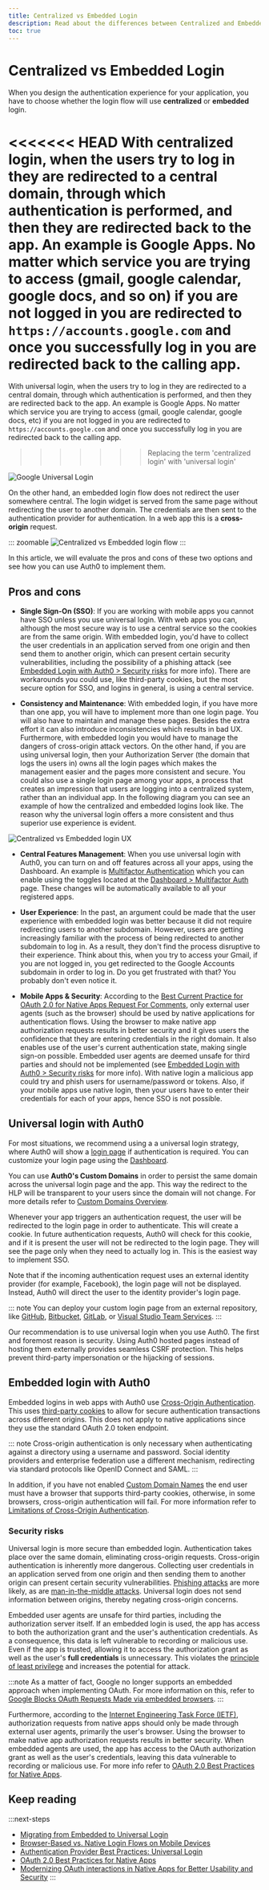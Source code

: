 ```yaml
---
title: Centralized vs Embedded Login
description: Read about the differences between Centralized and Embedded login
toc: true
---
```

# Centralized vs Embedded Login

When you design the authentication experience for your application, you have to choose whether the login flow will use **centralized** or **embedded** login.

<<<<<<< HEAD
With centralized login, when the users try to log in they are redirected to a central domain, through which authentication is performed, and then they are redirected back to the app. An example is Google Apps. No matter which service you are trying to access (gmail, google calendar, google docs, and so on) if you are not logged in you are redirected to `https://accounts.google.com` and once you successfully log in you are redirected back to the calling app.
=======
With universal login, when the users try to log in they are redirected to a central domain, through which authentication is performed, and then they are redirected back to the app. An example is Google Apps. No matter which service you are trying to access (gmail, google calendar, google docs, etc) if you are not logged in you are redirected to `https://accounts.google.com` and once you successfully log in you are redirected back to the calling app.
>>>>>>> Replacing the term 'centralized login' with 'universal login'

![Google Universal Login](/media/articles/guides/login/google-login.jpg)

On the other hand, an embedded login flow does not redirect the user somewhere central. The login widget is served from the same page without redirecting the user to another domain. The credentials are then sent to the authentication provider for authentication. In a web app this is a **cross-origin** request.

::: zoomable
![Centralized vs Embedded login flow](/media/articles/guides/login/centralized-embedded-flow.svg)
:::

In this article, we will evaluate the pros and cons of these two options and see how you can use Auth0 to implement them.

## Pros and cons

- **Single Sign-On (SSO)**: If you are working with mobile apps you cannot have SSO unless you use universal login. With web apps you can, although the most secure way is to use a central service so the cookies are from the same origin. With embedded login, you'd have to collect the user credentials in an application served from one origin and then send them to another origin, which can present certain security vulnerabilities, including the possibility of a phishing attack (see [Embedded Login with Auth0 > Security risks](#security-risks) for more info). There are workarounds you could use, like third-party cookies, but the most secure option for SSO, and logins in general, is using a central service.

- **Consistency and Maintenance**: With embedded login, if you have more than one app, you will have to implement more than one login page. You will also have to maintain and manage these pages. Besides the extra effort it can also introduce inconsistencies which results in bad UX. Furthermore, with embedded login you would have to manage the dangers of cross-origin attack vectors. On the other hand, if you are using universal login, then your Authorization Server (the domain that logs the users in) owns all the login pages which makes the management easier and the pages more consistent and secure. You could also use a single login page among your apps, a process that creates an impression that users are logging into a centralized system, rather than an individual app. In the following diagram you can see an example of how the centralized and embedded logins look like. The reason why the universal login offers a more consistent and thus superior use experience is evident.

![Centralized vs Embedded login UX](/media/articles/guides/login/centralized-embedded-ux.jpg)

- **Central Features Management**: When you use universal login with Auth0, you can turn on and off features across all your apps, using the Dashboard. An example is [Multifactor Authentication](/multifactor-authentication) which you can enable using the toggles located at the [Dashboard > Multifactor Auth](${manage_url}/#/guardian) page. These changes will be automatically available to all your registered apps.

- **User Experience**: In the past, an argument could be made that the user experience with embedded login was better because it did not require redirecting users to another subdomain. However, users are getting increasingly familiar with the process of being redirected to another subdomain to log in. As a result, they don't find the process disruptive to their experience. Think about this, when you try to access your Gmail, if you are not logged in, you get redirected to the Google Accounts subdomain in order to log in. Do you get frustrated with that? You probably don't even notice it.

- **Mobile Apps & Security**: According to the [Best Current Practice for OAuth 2.0 for Native Apps Request For Comments](https://www.rfc-editor.org/rfc/rfc8252.txt), only external user agents (such as the browser) should be used by native applications for authentication flows. Using the browser to make native app authorization requests results in better security and it gives users the confidence that they are entering credentials in the right domain. It also enables use of the user's current authentication state, making single sign-on possible. Embedded user agents are deemed unsafe for third parties and should not be implemented (see [Embedded Login with Auth0 > Security risks](#security-risks) for more info). With native login a malicious app could try and phish users for username/password or tokens. Also, if your mobile apps use native login, then your users have to enter their credentials for each of your apps, hence SSO is not possible.

## Universal login with Auth0

For most situations, we recommend using a a universal login strategy, where Auth0 will show a [login page](/hosted-pages/login) if authentication is required. You can customize your login page using the [Dashboard](${manage_url}/#/login_page).

You can use **Auth0's Custom Domains** in order to persist the same domain across the universal login page and the app. This way the redirect to the HLP will be transparent to your users since the domain will not change. For more details refer to [Custom Domains Overview](/custom-domains).

Whenever your app triggers an authentication request, the user will be redirected to the login page in order to authenticate. This will create a cookie. In future authentication requests, Auth0 will check for this cookie, and if it is present the user will not be redirected to the login page. They will see the page only when they need to actually log in. This is the easiest way to implement SSO.

Note that if the incoming authentication request uses an external identity provider (for example, Facebook), the login page will not be displayed. Instead, Auth0 will direct the user to the identity provider's login page.

::: note
You can deploy your custom login page from an external repository, like [GitHub](/extensions/github-deploy#deploy-hosted-pages), [Bitbucket](/extensions/bitbucket-deploy#deploy-hosted-pages), [GitLab](/extensions/gitlab-deploy#deploy-hosted-pages), or [Visual Studio Team Services](/extensions/visual-studio-team-services-deploy#deployment).
:::

Our recommendation is to use universal login when you use Auth0. The first and foremost reason is security. Using Auth0 hosted pages instead of hosting them externally provides seamless CSRF protection. This helps prevent third-party impersonation or the hijacking of sessions.

## Embedded login with Auth0

Embedded logins in web apps with Auth0 use [Cross-Origin Authentication](/cross-origin-authentication). This uses [third-party cookies](https://developer.mozilla.org/en-US/docs/Web/HTTP/Cookies#Third-party_cookies) to allow for secure authentication transactions across different origins. This does not apply to native applications since they use the standard OAuth 2.0 token endpoint.

::: note
Cross-origin authentication is only necessary when authenticating against a directory using a username and password. Social identity providers and enterprise federation use a different mechanism, redirecting via standard protocols like OpenID Connect and SAML.
:::

In addition, if you have not enabled [Custom Domain Names](/custom-domains) the end user must have a browser that supports third-party cookies, otherwise, in some browsers, cross-origin authentication will fail. For more information refer to [Limitations of Cross-Origin Authentication](/cross-origin-authentication).

### Security risks

Universal login is more secure than embedded login. Authentication takes place over the same domain, eliminating cross-origin requests. Cross-origin authentication is inherently more dangerous. Collecting user credentials in an application served from one origin and then sending them to another origin can present certain security vulnerabilities. [Phishing attacks](https://auth0.com/blog/all-you-need-to-know-about-the-google-docs-phishing-attack/) are more likely, as are [man-in-the-middle attacks](/security/common-threats#man-in-the-middle-mitm-attacks). Universal login does not send information between origins, thereby negating cross-origin concerns.

Embedded user agents are unsafe for third parties, including the authorization server itself. If an embedded login is used, the app has access to both the authorization grant and the user's authentication credentials. As a consequence, this data is left vulnerable to recording or malicious use. Even if the app is trusted, allowing it to access the authorization grant as well as the user's **full credentials** is unnecessary. This violates the [principle of least privilege](https://en.wikipedia.org/wiki/Principle_of_least_privilege) and increases the potential for attack.

:::note
As a matter of fact, Google no longer supports an embedded approach when implementing OAuth. For more information on this, refer to [Google Blocks OAuth Requests Made via embedded browsers](https://auth0.com/blog/google-blocks-oauth-requests-from-embedded-browsers/). 
:::

Furthermore, according to the [Internet Engineering Task Force (IETF)](https://www.ietf.org/), authorization requests from native apps should only be made through external user agents, primarily the user's browser. Using the browser to make native app authorization requests results in better security. When embedded agents are used, the app has access to the OAuth authorization grant as well as the user's credentials, leaving this data vulnerable to recording or malicious use. For more info refer to [OAuth 2.0 Best Practices for Native Apps](https://auth0.com/blog/oauth-2-best-practices-for-native-apps/).

## Keep reading

:::next-steps
- [Migrating from Embedded to Universal Login](/guides/login/migration-embedded-centralized)
- [Browser-Based vs. Native Login Flows on Mobile Devices](/design/browser-based-vs-native-experience-on-mobile)
- [Authentication Provider Best Practices: Universal Login](https://auth0.com/blog/authentication-provider-best-practices-centralized-login/)
- [OAuth 2.0 Best Practices for Native Apps](https://auth0.com/blog/oauth-2-best-practices-for-native-apps/)
- [Modernizing OAuth interactions in Native Apps for Better Usability and Security](https://developers.googleblog.com/2016/08/modernizing-oauth-interactions-in-native-apps.html)
:::
